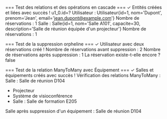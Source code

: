 === Test des relations et des opérations en cascade ===
✓ Entités créées et liées avec succès !
        u1_0.id=?
Utilisateur : Utilisateur{id=1, nom='Dupont', prenom='Jean', email='jean.dupont@example.com'}
Nombre de réservations : 1
Salle : Salle{id=1, nom='Salle A101', capacite=30, description='Salle de réunion équipée d'un projecteur'}
Nombre de réservations : 1

=== Test de la suppression orpheline ===
✓ Utilisateur avec deux réservations créé !
Nombre de réservations avant suppression : 2
Nombre de réservations après suppression : 1
La réservation existe-t-elle encore ? false

=== Test de la relation ManyToMany avec Équipement ===
✓ Salles et équipements créés avec succès !
Vérification des relations ManyToMany :
Salle : Salle de réunion D104
- Projecteur
- Système de visioconférence
- Salle : Salle de formation E205

Salle après suppression d'un équipement : Salle de réunion D104

